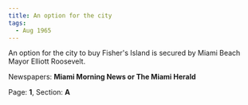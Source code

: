 ```yaml
---  
title: An option for the city  
tags:  
  - Aug 1965  
---  
```

  
An option for the city to buy Fisher's Island is secured by Miami Beach Mayor Elliott Roosevelt.  
  
Newspapers: **Miami Morning News or The Miami Herald**  
  
Page: **1**, Section: **A** 
